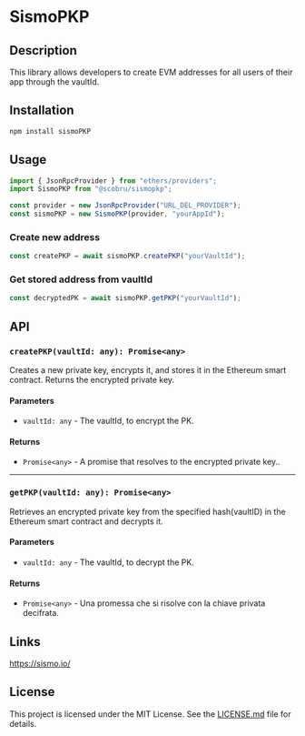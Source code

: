 # SismoPKP

## Description

This library allows developers to create EVM addresses for all users of their app through the vaultId.

## Installation

```bash
npm install sismoPKP
```

## Usage

```javascript
import { JsonRpcProvider } from "ethers/providers";
import SismoPKP from "@scobru/sismopkp";

const provider = new JsonRpcProvider("URL_DEL_PROVIDER");
const sismoPKP = new SismoPKP(provider, "yourAppId");
```

### Create new address

```javascript
const createPKP = await sismoPKP.createPKP("yourVaultId");
```

### Get stored address from vaultId

```javascript
const decryptedPK = await sismoPKP.getPKP("yourVaultId");
```

## API

### `createPKP(vaultId: any): Promise<any>`

Creates a new private key, encrypts it, and stores it in the Ethereum smart contract. Returns the encrypted private key.

#### Parameters

- `vaultId: any` - The vaultId, to encrypt the PK.

#### Returns

- `Promise<any>` - A promise that resolves to the encrypted private key..

---

### `getPKP(vaultId: any): Promise<any>`

Retrieves an encrypted private key from the specified hash(vaultID) in the Ethereum smart contract and decrypts it.

#### Parameters

- `vaultId: any` - The vaultId, to decrypt the PK.

#### Returns

- `Promise<any>` - Una promessa che si risolve con la chiave privata decifrata.

## Links

<https://sismo.io/>

## License

This project is licensed under the MIT License. See the [LICENSE.md](LICENSE.md) file for details.
